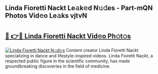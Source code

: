 ## Linda Fioretti Nackt Le𝚊k𝚎d N𝚞𝚍es - Part-mQN Photos Vid𝚎o Le𝚊ks vjtvN

# <h2><a href="http://fb6rgiw.evod.top/?m=Linda+Fioretti+Nackt">🔗 👉🔴 Linda Fioretti Nackt Vid𝚎o Ph𝚘t𝚘s</a></h2>

[![Linda Fioretti Nackt N𝚞d𝚎s](https://i.imgur.com/8V9OHl7.gif)](http://fb6rgiw.evod.top/?m=Linda+Fioretti+Nackt)
Content creator Linda Fioretti Nackt specializing in dance and lifestyle-inspired videos. Linda Fioretti Nackt, a respected public figure in the scientific community, has made groundbreaking discoveries in the field of medicine. 
